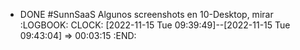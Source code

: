- DONE #SunnSaaS Algunos screenshots en 10-Desktop, mirar
  :LOGBOOK:
  CLOCK: [2022-11-15 Tue 09:39:49]--[2022-11-15 Tue 09:43:04] =>  00:03:15
  :END: